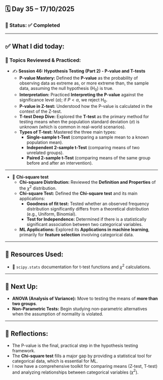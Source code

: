 ## 🗓️ Day 35 – 17/10/2025

### 📍 Status: ✅ Completed

---

## ✅ What I did today:

### 📌 Topics Reviewed & Practiced:
- ✍️ **Session 46: Hypothesis Testing (Part 2) - P-value and T-tests**
  - **P-value Mastery:** Defined the **P-value** as the probability of observing data as extreme as, or more extreme than, the sample data, assuming the null hypothesis ($\text{H}_0$) is true.
  - **Interpretation:** Practiced **Interpreting the P-value** against the significance level ($\alpha$); if $P < \alpha$, we reject $\text{H}_0$.
  - **P-value in Z-test:** Understood how the P-value is calculated in the context of the Z-test.
  - **T-test Deep Dive:** Explored the **T-test** as the primary method for testing means when the population standard deviation ($\sigma$) is unknown (which is common in real-world scenarios).
  - **Types of T-test:** Mastered the three main types:
    - **Single-sample t-Test** (comparing a sample mean to a known population mean).
    - **Independent 2-sample t-Test** (comparing means of two unrelated groups).
    - **Paired 2-sample t-Test** (comparing means of the same group before and after an intervention).

---

- 🔀 **Chi-square test**
  - **Chi-square Distribution:** Reviewed the **Definition and Properties** of the $\chi^2$ distribution.
  - **Chi-square Test:** Defined the **Chi-square test** and its main applications:
    - **Goodness of fit test:** Tested whether an observed frequency distribution significantly differs from a theoretical distribution (e.g., Uniform, Binomial).
    - **Test for Independence:** Determined if there is a statistically significant association between two categorical variables.
  - **ML Applications:** Explored its **Applications in machine learning**, primarily for **feature selection** involving categorical data.


---

## 📘 Resources Used:
- 🔗 `scipy.stats` documentation for t-test functions and $\chi^2$ calculations.

---

## 🔄 Next Up:
- **ANOVA (Analysis of Variance):** Move to testing the means of **more than two groups**.
- **Non-Parametric Tests:** Begin studying non-parametric alternatives when the assumption of normality is violated.

---

## 📝 Reflections:
- The P-value is the final, practical step in the hypothesis testing framework.
- The **Chi-square test** fills a major gap by providing a statistical tool for categorical data, which is essential for ML.
- I now have a comprehensive toolkit for comparing means (Z-test, T-test) and analyzing relationships between categorical variables ($\chi^2$).